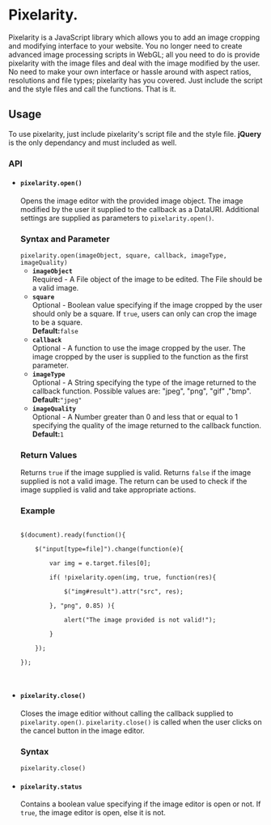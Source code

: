 <h1>Pixelarity.</h1>

<p>
Pixelarity is a JavaScript library which allows you to add an image cropping and modifying interface to your website. You no longer need to create advanced image processing scripts in WebGL; all you need to do is provide pixelarity with the image files and deal with the image modified by the user. No need to make your own interface or hassle around with aspect ratios, resolutions and file types; pixelarity has you covered. Just include the script and the style files and call the functions. That is it.
</p>

<h2>Usage</h2>
To use pixelarity, just include pixelarity's script file and the style file. <b>jQuery</b> is the only dependancy and must included as well.

<h3>API</h3>

<ul>
<li>
<h4><code>pixelarity.open()</code></h4>
Opens the image editor with the provided image object. The image modified by the user it supplied to the callback as a DataURI. Additional settings are supplied as parameters to <code>pixelarity.open()</code>.

<h3>Syntax and Parameter</h3>
<code>pixelarity.open(imageObject, square, callback, imageType, imageQuality)</code>
<ul>
<li>
<b><code>imageObject</code></b><br>
Required - A File object of the image to be edited. The File should be a valid image.
</li><li>
<b><code>square</code></b><br>
Optional - Boolean value specifying if the image cropped by the user should only be a square. If <code>true</code>, users can only can crop the image to be a square.
<br>
<b>Default:</b><code>false</code>
</li><li>
<b><code>callback</code></b><br>
Optional - A function to use the image cropped by the user. The image cropped by the user is supplied to the function as the first parameter.
</li><li>
<b><code>imageType</code></b><br>
Optional - A String specifying the type of the image returned to the callback function. Possible values are: "jpeg", "png", "gif" ,"bmp".
<br>
<b>Default:</b><code>"jpeg"</code>
</li><li>
<b><code>imageQuality</code></b><br>
Optional - A Number greater than 0 and less that or equal to 1 specifying the quality of the image returned to the callback function. 
<br>
<b>Default:</b><code>1</code>
</li>
</ul>

<h3>Return Values</h3>
Returns <code>true</code> if the image supplied is valid. Returns <code>false</code> if the image supplied is not a valid image.
The return can be used to check if the image supplied is valid and take appropriate actions.

<h3>Example</h3>
<pre>
<code>
$(document).ready(function(){<br>
	$("input[type=file]").change(function(e){<br>
		var img = e.target.files[0];<br>
		if( !pixelarity.open(img, true, function(res){<br>
			$("img#result").attr("src", res);<br>
		}, "png", 0.85) ){<br>
			alert("The image provided is not valid!");<br>
		}<br>
	});<br>
});<br>
</code>
</pre>
</li>
<li>
<h4><code>pixelarity.close()</code></h4>
Closes the image editior without calling the callback supplied to <code>pixelarity.open()</code>. <code>pixelarity.close()</code> is called when the user clicks on the cancel button in the image editor.

<h3>Syntax</h3>
<code>pixelarity.close()</code>

</li>	
<li>
<h4><code>pixelarity.status</code></h4>
Contains a boolean value specifying if the image editor is open or not. If <code>true</code>, the image editor is open, else it is not.
</li>
</ul>